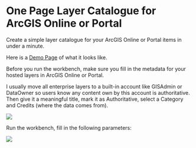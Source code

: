 # One Page Layer Catalogue for ArcGIS Online or Portal

Create a simple layer catalogue for your ArcGIS Online or Portal items in under a minute.



Here is a [Demo Page](https://enricshen.com/apps/one-page-doc/) of what it looks like. 


Before you run the workbench, make sure you fill in the metadata for your hosted layers in ArcGIS Online or Portal. 

I usually move all enterprise layers to a built-in account like GISAdmin or DataOwner so users know any content own by this account is authoritative. Then give it a meaningful title, mark it as Authoritative, select a Category and Credits (where the data comes from).

![](https://cdn-images-1.medium.com/max/800/1*n_nJqtl3tik-odDM3nLLIw.png)



Run the workbench, fill in the following parameters: 

![](https://cdn-images-1.medium.com/max/800/1*bjv55XSbITxaUjbHY4TKzQ.png)


